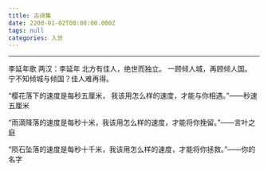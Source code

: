 ```yaml
---
title: 古诗集
date: 2200-01-02T00:00:00.000Z
tags: null
categories: 入世
---
```


--------------------------------------------------------------------------------

李延年歌
两汉：李延年
北方有佳人，绝世而独立。
一顾倾人城，再顾倾人国。
宁不知倾城与倾国？佳人难再得。

“樱花落下的速度是每秒五厘米， 我该用怎么样的速度，才能与你相遇。”——秒速五厘米

“雨滴降落的速度是每秒十米，我该用怎么样的速度，才能将你挽留。”——言叶之庭

“陨石坠落的速度是每秒十千米，我该用怎么样的速度，才能将你拯救。”——你的名字